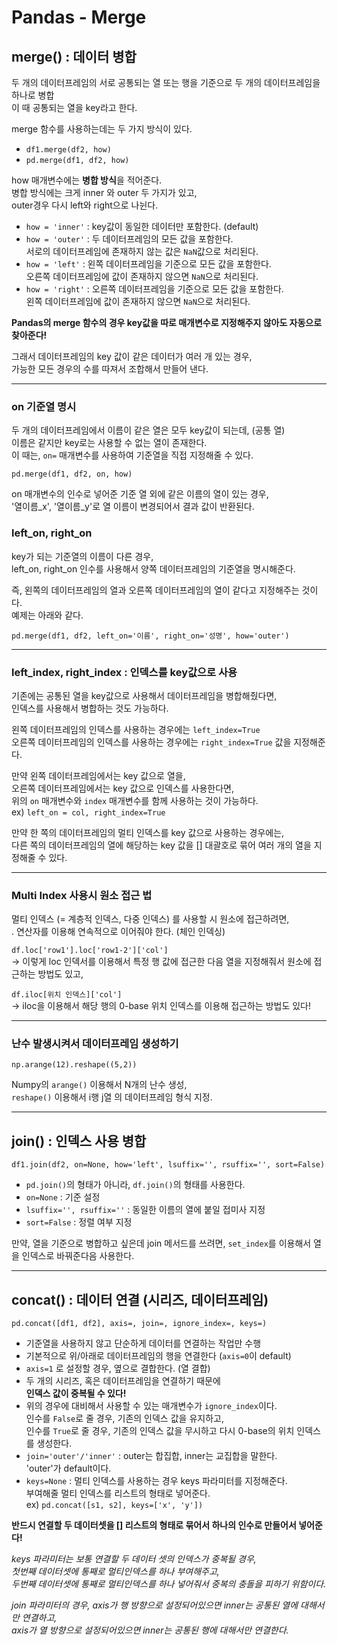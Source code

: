 # Pandas - Merge

## merge() : 데이터 병합  

두 개의 데이터프레임의 서로 공통되는 열 또는 행을 기준으로 두 개의 데이터프레임을 하나로 병합  
이 때 공통되는 열을 key라고 한다.  

merge 함수를 사용하는데는 두 가지 방식이 있다.  

- `df1.merge(df2, how)`
- `pd.merge(df1, df2, how)` 

how 매개변수에는 **병합 방식**을 적어준다.  
병합 방식에는 크게 inner 와 outer 두 가지가 있고,  
outer경우 다시 left와 right으로 나뉜다.  

- `how = 'inner'` : key값이 동일한 데이터만 포함한다. (default)
- `how = 'outer'` : 두 데이터프레임의 모든 값을 포함한다.   
서로의 데이터프레임에 존재하지 않는 값은 `NaN`값으로 처리된다.  
- `how = 'left'` : 왼쪽 데이터프레임을 기준으로 모든 값을 포함한다.  
오른쪽 데이터프레임에 값이 존재하지 않으면 `NaN`으로 처리된다. 
- `how = 'right'` : 오른쪽 데이터프레임을 기준으로 모든 값을 포함한다.  
왼쪽 데이터프레임에 값이 존재하지 않으면 `NaN`으로 처리된다.  

**Pandas의 merge 함수의 경우 key값을 따로 매개변수로 지정해주지 않아도 자동으로 찾아준다!**  

그래서 데이터프레임의 key 값이 같은 데이터가 여러 개 있는 경우,  
가능한 모든 경우의 수를 따져서 조합해서 만들어 낸다.  

---

### on 기준열 명시  

두 개의 데이터프레임에서 이름이 같은 열은 모두 key값이 되는데, (공통 열)  
이름은 같지만 key로는 사용할 수 없는 열이 존재한다.  
이 때는, `on=` 매개변수를 사용하여 기준열을 직접 지정해줄 수 있다.  

`pd.merge(df1, df2, on, how)`  

on 매개변수의 인수로 넣어준 기준 열 외에 같은 이름의 열이 있는 경우,  
'열이름_x', '열이름_y'로 열 이름이 변경되어서 결과 값이 반환된다.  

### left_on, right_on  

key가 되는 기준열의 이름이 다른 경우,  
left_on, right_on 인수를 사용해서 양쪽 데이터프레임의 기준열을 명시해준다.  

즉, 왼쪽의 데이터프레임의 열과 오른쪽 데이터프레임의 열이 같다고 지정해주는 것이다.  
예제는 아래와 같다.  

`pd.merge(df1, df2, left_on='이름', right_on='성명', how='outer')`  

---

### left_index, right_index : 인덱스를 key값으로 사용  

기존에는 공통된 열을 key값으로 사용해서 데이터프레임을 병합해줬다면,  
인덱스를 사용해서 병합하는 것도 가능하다.  

왼쪽 데이터프레임의 인덱스를 사용하는 경우에는 `left_index=True`  
오른쪽 데이터프레임의 인덱스를 사용하는 경우에는 `right_index=True` 값을 지정해준다.  

만약 왼쪽 데이터프레임에서는 key 값으로 열을,  
오른쪽 데이터프레임에서는 key 값으로 인덱스를 사용한다면,  
위의 `on` 매개변수와 `index` 매개변수를 함께 사용하는 것이 가능하다.  
ex) `left_on = col, right_index=True`  

만약 한 쪽의 데이터프레임의 멀티 인덱스를 key 값으로 사용하는 경우에는,  
다른 쪽의 데이터프레임의 열에 해당하는 key 값을 [] 대괄호로 묶어 여러 개의 열을 지정해줄 수 있다.  

---

### Multi Index 사용시 원소 접근 법  

멀티 인덱스 (= 계층적 인덱스, 다중 인덱스) 를 사용할 시 원소에 접근하려면,  
. 연산자를 이용해 연속적으로 이어줘야 한다. (체인 인덱싱)  

`df.loc['row1'].loc['row1-2']['col']`  
-> 이렇게 loc 인덱서를 이용해서 특정 행 값에 접근한 다음 열을 지정해줘서 원소에 접근하는 방법도 있고,  

`df.iloc[위치 인덱스]['col']`  
-> iloc을 이용해서 해당 행의 0-base 위치 인덱스를 이용해 접근하는 방법도 있다!  

---

### 난수 발생시켜서 데이터프레임 생성하기  

`np.arange(12).reshape((5,2))`  

Numpy의 `arange()` 이용해서 N개의 난수 생성,  
`reshape()` 이용해서 i행 j열 의 데이터프레임 형식 지정.  

---

## join() : 인덱스 사용 병합  

`df1.join(df2, on=None, how='left', lsuffix='', rsuffix='', sort=False)`  

- `pd.join()`의 형태가 아니라, `df.join()`의 형태를 사용한다.  
- `on=None` : 기준 설정 
- `lsuffix='', rsuffix=''` : 동일한 이름의 열에 붙일 접미사 지정  
- `sort=False` : 정렬 여부 지정  

만약, 열을 기준으로 병합하고 싶은데 join 메서드를 쓰려면, 
`set_index`를 이용해서 열을 인덱스로 바꿔준다음 사용한다.  

---

## concat() : 데이터 연결 (시리즈, 데이터프레임)  

`pd.concat([df1, df2], axis=, join=, ignore_index=, keys=)`

- 기준열을 사용하지 않고 단순하게 데이터를 연결하는 작업만 수행  
- 기본적으로 위/아래로 데이터프레임의 행을 연결한다 (`axis=0`이 default)
- `axis=1` 로 설정할 경우, 옆으로 결합한다. (열 결합)
- 두 개의 시리즈, 혹은 데이터프레임을 연결하기 때문에  
**인덱스 값이 중복될 수 있다!** 
- 위의 경우에 대비해서 사용할 수 있는 매개변수가 `ignore_index`이다.  
인수를 `False`로 줄 경우, 기존의 인덱스 값을 유지하고,  
인수를 `True`로 줄 경우, 기존의 인덱스 값을 무시하고 다시 0-base의 위치 인덱스를 생성한다.  
- `join='outer'/'inner'` : outer는 합집합, inner는 교집합을 말한다.   
'outer'가 default이다.
- `keys=None` : 멀티 인덱스를 사용하는 경우 keys 파라미터를 지정해준다.  
부여해줄 멀티 인덱스를 리스트의 형태로 넣어준다.  
ex) `pd.concat([s1, s2], keys=['x', 'y'])`

**반드시 연결할 두 데이터셋을 [] 리스트의 형태로 묶어서 하나의 인수로 만들어서 넣어준다!**  

*keys 파라미터는 보통 연결할 두 데이터 셋의 인덱스가 중복될 경우,  
첫번째 데이터셋에 통째로 멀티인덱스를 하나 부여해주고,  
두번째 데이터셋에 통째로 멀티인덱스를 하나 넣어줘서 중복의 충돌을 피하기 위함이다.*

*join 파라미터의 경우, axis가 행 방향으로 설정되어있으면 inner는 공통된 열에 대해서만 연결하고,  
axis가 열 방향으로 설정되어있으면 inner는 공통된 행에 대해서만 연결한다.*  


